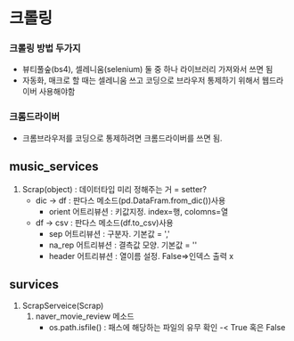 # 크롤링
### 크롤링 방법 두가지
- 뷰티풀숲(bs4), 셀레니움(selenium) 둘 중 하나 라이브러리 가져와서 쓰면 됨
- 자동화, 매크로 할 때는 셀레니움 쓰고 코딩으로 브라우저 통제하기 위해서 웹드라이버 사용해야함
### 크롬드라이버
- 크롬브라우저를 코딩으로 통제하려면 크롬드라이버를 쓰면 됨.

## music_services
1. Scrap(object) : 데이터타입 미리 정해주는 거 = setter?
    - dic -> df : 판다스 메소드(pd.DataFram.from_dic())사용
      - orient 어트리뷰션 : 키값지정. index=행, colomns=열
    - df -> csv : 판다스 메소드(df.to_csv)사용
      - sep 어트리뷰션 : 구분자. 기본값 = ','
      - na_rep 어트리뷰션 : 결측값 모양. 기본값 = ''
      - header 어트리뷰션 : 열이름 설정. False=>인덱스 출력 x
## survices
1. ScrapServeice(Scrap)
   1. naver_movie_review 메소드
      - os.path.isfile() : 패스에 해당하는 파일의 유무 확인 -< True  혹은 False

